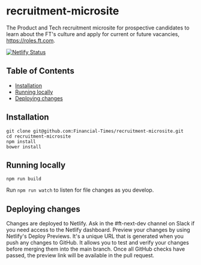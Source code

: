 # recruitment-microsite

The Product and Tech recruitment microsite for prospective candidates to learn about the FT's culture and apply for current or future vacancies, https://roles.ft.com.

[![Netlify Status](https://api.netlify.com/api/v1/badges/0ae3c086-2f05-41dc-8006-d88d5d8d3c62/deploy-status)](https://app.netlify.com/sites/laughing-poitras-5244cb/deploys)

## Table of Contents

- [Installation](#installation)
- [Running locally](#running-locally)
- [Deploying changes](#deploying-changes)

## Installation

```
git clone git@github.com:Financial-Times/recruitment-microsite.git
cd recruitment-microsite
npm install
bower install
```

## Running locally

```
npm run build
```

Run `npm run watch` to listen for file changes as you develop.

## Deploying changes

Changes are deployed to Netlify. Ask in the #ft-next-dev channel on Slack if you need access to the Netlify dashboard. Preview your changes by using Netlify's Deploy Previews. It's a unique URL that is generated when you push any changes to GitHub. It allows you to test and verify your changes before merging them into the main branch. Once all GitHub checks have passed, the preview link will be available in the pull request.
